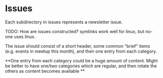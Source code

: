 # Issues

Each subdirectory in issues represents a newsletter issue.

TODO: How are issues constructed? symlinks work well for linux, but no-one uses
linux.

The issue should consist of a short header, some common "brief" items (e.g.
events in meetup this month), and then one entry from each category.

**One entry from each category could be a huge amount of content. Might be
better to have one/two categories which are regular, and then rotate the others
as content becomes available **
